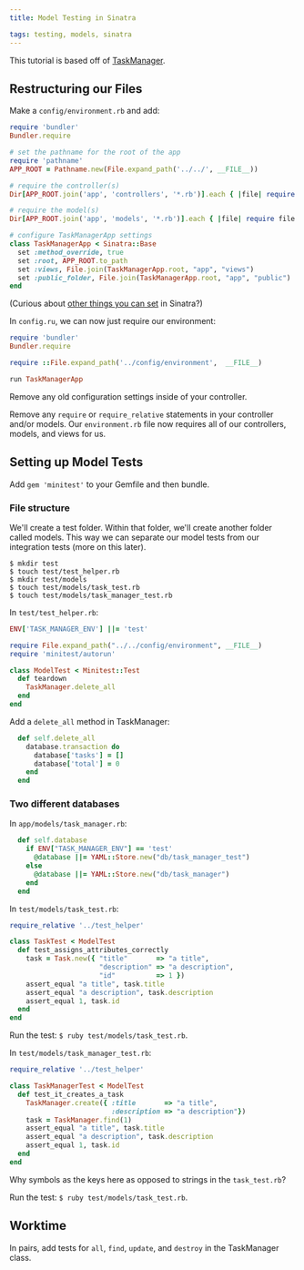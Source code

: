 ```yaml
---
title: Model Testing in Sinatra

tags: testing, models, sinatra
---
```


This tutorial is based off of [TaskManager](https://github.com/JumpstartLab/curriculum/blob/a73c24c0f8ed3beec699590b9421e42d3dc648f7/source/projects/task_manager.markdown).

## Restructuring our Files

Make a `config/environment.rb` and add:

```ruby
require 'bundler'
Bundler.require

# set the pathname for the root of the app
require 'pathname'
APP_ROOT = Pathname.new(File.expand_path('../../', __FILE__))

# require the controller(s)
Dir[APP_ROOT.join('app', 'controllers', '*.rb')].each { |file| require file }

# require the model(s)
Dir[APP_ROOT.join('app', 'models', '*.rb')].each { |file| require file }

# configure TaskManagerApp settings
class TaskManagerApp < Sinatra::Base
  set :method_override, true
  set :root, APP_ROOT.to_path
  set :views, File.join(TaskManagerApp.root, "app", "views")
  set :public_folder, File.join(TaskManagerApp.root, "app", "public")
end
```

(Curious about [other things you can set](http://www.sinatrarb.com/intro.html#Available%20Settings) in Sinatra?)

In `config.ru`, we can now just require our environment:

```ruby
require 'bundler'
Bundler.require

require ::File.expand_path('../config/environment',  __FILE__)

run TaskManagerApp
```

Remove any old configuration settings inside of your controller.

Remove any `require` or `require_relative` statements in your controller and/or models. Our `environment.rb` file now requires all of our controllers, models, and views for us. 

## Setting up Model Tests

Add `gem 'minitest'` to your Gemfile and then bundle.

### File structure

We'll create a test folder. Within that folder, we'll create another folder called models. This way we can separate our model tests from our integration tests (more on this later). 

```
$ mkdir test
$ touch test/test_helper.rb
$ mkdir test/models
$ touch test/models/task_test.rb
$ touch test/models/task_manager_test.rb
```

In `test/test_helper.rb`:

```ruby
ENV['TASK_MANAGER_ENV'] ||= 'test'

require File.expand_path("../../config/environment", __FILE__)
require 'minitest/autorun'

class ModelTest < Minitest::Test 
  def teardown
    TaskManager.delete_all
  end
end

```

Add a `delete_all` method in TaskManager:

```ruby
  def self.delete_all
    database.transaction do
      database['tasks'] = []
      database['total'] = 0
    end
  end
```

### Two different databases

In `app/models/task_manager.rb`:

```ruby
  def self.database
    if ENV["TASK_MANAGER_ENV"] == 'test'
      @database ||= YAML::Store.new("db/task_manager_test")
    else
      @database ||= YAML::Store.new("db/task_manager")
    end
  end
```

In `test/models/task_test.rb`:

```ruby
require_relative '../test_helper'

class TaskTest < ModelTest
  def test_assigns_attributes_correctly
    task = Task.new({ "title"       => "a title", 
                      "description" => "a description",
                      "id"          => 1 })
    assert_equal "a title", task.title
    assert_equal "a description", task.description
    assert_equal 1, task.id
  end
end
```

Run the test: `$ ruby test/models/task_test.rb`.

In `test/models/task_manager_test.rb`:

```ruby
require_relative '../test_helper'

class TaskManagerTest < ModelTest
  def test_it_creates_a_task
    TaskManager.create({ :title       => "a title", 
                         :description => "a description"})
    task = TaskManager.find(1)
    assert_equal "a title", task.title
    assert_equal "a description", task.description
    assert_equal 1, task.id
  end
end
```

Why symbols as the keys here as opposed to strings in the `task_test.rb`?

Run the test: `$ ruby test/models/task_test.rb`.

## Worktime

In pairs, add tests for `all`, `find`, `update`, and `destroy` in the TaskManager class. 
